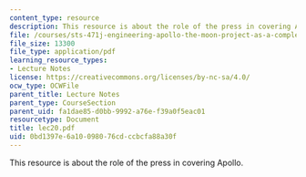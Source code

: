 ```yaml
---
content_type: resource
description: This resource is about the role of the press in covering Apollo.
file: /courses/sts-471j-engineering-apollo-the-moon-project-as-a-complex-system-spring-2007/0bd1397e6a10098076cdccbcfa88a30f_lec20.pdf
file_size: 13300
file_type: application/pdf
learning_resource_types:
- Lecture Notes
license: https://creativecommons.org/licenses/by-nc-sa/4.0/
ocw_type: OCWFile
parent_title: Lecture Notes
parent_type: CourseSection
parent_uid: fa1dae85-d0bb-9992-a76e-f39a0f5eac01
resourcetype: Document
title: lec20.pdf
uid: 0bd1397e-6a10-0980-76cd-ccbcfa88a30f
---
```

This resource is about the role of the press in covering Apollo.